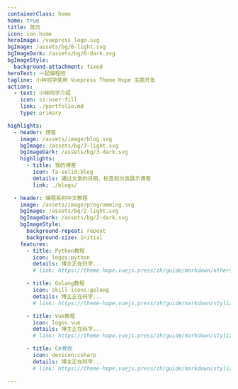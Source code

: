 ```yaml
---
containerClass: home
home: true
title: 首页
icon: ion:home
heroImage: /vuepress_logo.svg
bgImage: /assets/bg/6-light.svg
bgImageDark: /assets/bg/6-dark.svg
bgImageStyle:
  background-attachment: fixed
heroText: 一起编程吧
tagline: 小钟同学使用 Vuepress Theme Hope 主题开发
actions:
  - text: 小钟同学介绍
    icon: si:user-fill
    link: ./portfolio.md
    type: primary

highlights:
  - header: 博客
    image: /assets/image/blog.svg
    bgImage: /assets/bg/3-light.svg
    bgImageDark: /assets/bg/3-dark.svg
    highlights:
      - title: 我的博客
        icon: fa-solid:blog
        details: 通过文章的日期、标签和分类展示博客
        link: ./blogs/

  - header: 编程系列中文教程
    image: /assets/image/programming.svg
    bgImage: /assets/bg/2-light.svg
    bgImageDark: /assets/bg/2-dark.svg
    bgImageStyle:
      background-repeat: repeat
      background-size: initial
    features:
      - title: Python教程
        icon: logos:python
        details: 博主正在码字...
        # link: https://theme-hope.vuejs.press/zh/guide/markdown/others.html#link-check

      - title: Golang教程
        icon: skill-icons:golang
        details: 博主正在码字...
        # link: https://theme-hope.vuejs.press/zh/guide/markdown/stylize/hint.html

      - title: Vue教程
        icon: logos:vue
        details: 博主正在码字...
        # link: https://theme-hope.vuejs.press/zh/guide/markdown/stylize/hint.html

      - title: C#教程
        icon: devicon:csharp
        details: 博主正在码字...
        # link: https://theme-hope.vuejs.press/zh/guide/markdown/stylize/hint.html

---
```


